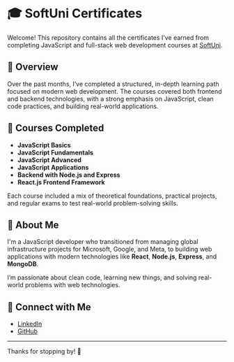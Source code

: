 # 🎓 SoftUni Certificates

Welcome! This repository contains all the certificates I’ve earned from completing JavaScript and full-stack web development courses at [SoftUni](https://softuni.bg/).

## 📜 Overview

Over the past months, I’ve completed a structured, in-depth learning path focused on modern web development. The courses covered both frontend and backend technologies, with a strong emphasis on JavaScript, clean code practices, and building real-world applications.

## 🧠 Courses Completed

- **JavaScript Basics**
- **JavaScript Fundamentals**
- **JavaScript Advanced**
- **JavaScript Applications**
- **Backend with Node.js and Express**
- **React.js Frontend Framework**

Each course included a mix of theoretical foundations, practical projects, and regular exams to test real-world problem-solving skills.


## 🚀 About Me

I'm a JavaScript developer who transitioned from managing global infrastructure projects for Microsoft, Google, and Meta, to building web applications with modern technologies like **React**, **Node.js**, **Express**, and **MongoDB**.

I’m passionate about clean code, learning new things, and solving real-world problems with web technologies.

## 🔗 Connect with Me

- [LinkedIn](https://www.linkedin.com/in/mehmed-bashov/)
- [GitHub](https://github.com/MBashov)

---

Thanks for stopping by! 🙌

